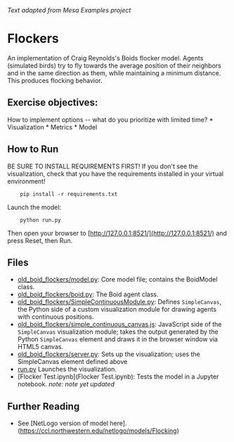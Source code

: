 *Text adapted from Mesa Examples project*

# Flockers

An implementation of Craig Reynolds's Boids flocker model. Agents (simulated birds) try to fly towards the average position of their neighbors and in the same direction as them, while maintaining a minimum distance. This produces flocking behavior.

## Exercise objectives:
How to implement options -- what do you prioritize with limited time? 
    * Visualization
    * Metrics
    * Model

## How to Run

BE SURE TO INSTALL REQUIREMENTS FIRST! If you don't see the visualization, check that you have the requirements installed in your virtual environment!
```
    pip install -r requirements.txt
```

Launch the model:
```
    python run.py
```

Then open your browser to [http://127.0.0.1:8521/](http://127.0.0.1:8521/) and press Reset, then Run.

## Files

* [old_boid_flockers/model.py](flocking/model.py): Core model file; contains the BoidModel class.
* [old_boid_flockers/boid.py](flocking/boid.py): The Boid agent class.
* [old_boid_flockers/SimpleContinuousModule.py](flocking/SimpleContinuousModule.py): Defines ``SimpleCanvas``, the Python side of a custom visualization module for drawing agents with continuous positions.
* [old_boid_flockers/simple_continuous_canvas.js](flocking/simple_continuous_canvas.js): JavaScript side of the ``SimpleCanvas`` visualization module; takes the output generated by the Python ``SimpleCanvas`` element and draws it in the browser window via HTML5 canvas.
* [old_boid_flockers/server.py](flocking/server.py): Sets up the visualization; uses the SimpleCanvas element defined above
* [run.py](run.py) Launches the visualization.
* [Flocker Test.ipynb](Flocker Test.ipynb): Tests the model in a Jupyter notebook. *note: note yet updated*

## Further Reading
* See [NetLogo version of model here]. (https://ccl.northwestern.edu/netlogo/models/Flocking) 
  
